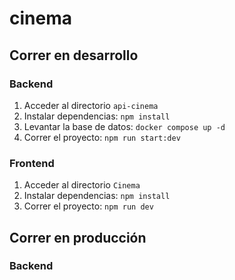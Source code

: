 # cinema

## Correr en desarrollo

### Backend
1. Acceder al directorio ```api-cinema```
2. Instalar dependencias: ```npm install```
3. Levantar la base de datos: ```docker compose up -d```
4. Correr el proyecto: ```npm run start:dev```

### Frontend
1. Acceder al directorio ```Cinema```
2. Instalar dependencias: ```npm install```
3. Correr el proyecto: ```npm run dev```

## Correr en producción

### Backend
